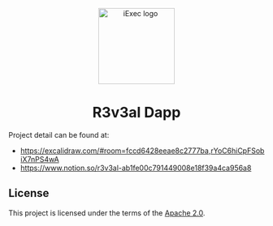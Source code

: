 <p align="center">
  <a href="https://iex.ec/" rel="noopener" target="_blank"><img width="150" src="./logo-iexec.png" alt="iExec logo"/></a>
</p>

<h1 align="center">R3v3al Dapp</h1>

Project detail can be found at:
- https://excalidraw.com/#room=fccd6428eeae8c2777ba,rYoC6hiCpFSobiX7nPS4wA
- https://www.notion.so/r3v3al-ab1fe00c791449008e18f39a4ca956a8

## License

This project is licensed under the terms of the [Apache 2.0](/LICENSE).
